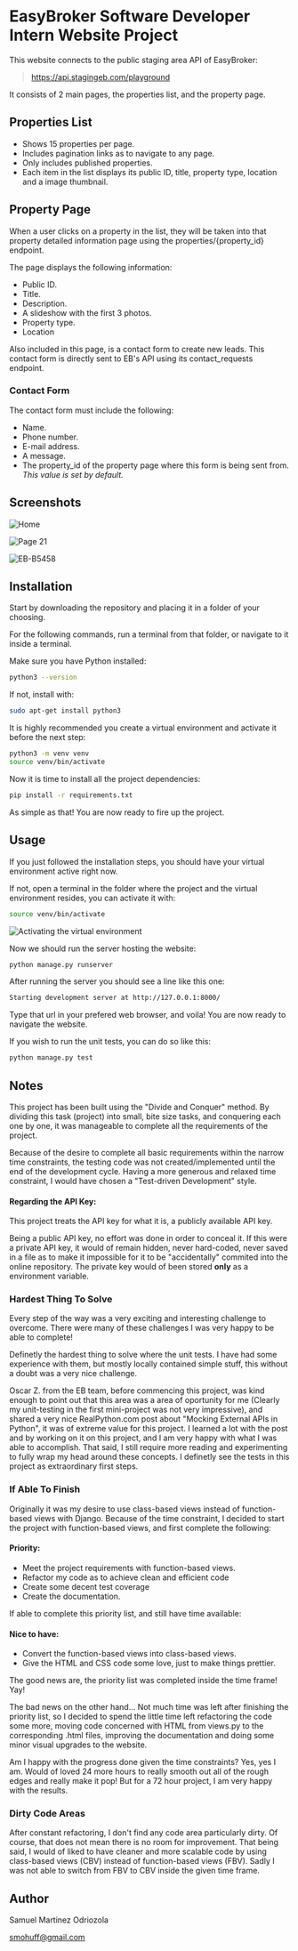 # EasyBroker Software Developer Intern Website Project

This website connects to the public staging area API of EasyBroker:

> https://api.stagingeb.com/playground

It consists of 2 main pages, the properties list, and the property page.

## Properties List

- Shows 15 properties per page.
- Includes pagination links as to navigate to any page.
- Only includes published properties.
- Each item in the list displays its public ID, title, property type, location and a image thumbnail.

## Property Page

When a user clicks on a property in the list, they will be taken into that property detailed information page using the properties/{property_id} endpoint.

The page displays the following information:

- Public ID.
- Title.
- Description.
- A slideshow with the first 3 photos.
- Property type.
- Location

Also included in this page, is a contact form to create new leads. This contact form is directly sent to EB's API using its contact_requests endpoint.

### Contact Form

The contact form must include the following:

- Name.
- Phone number.
- E-mail address.
- A message.
- The property_id of the property page where this form is being sent from. *This value is set by default.*

## Screenshots

![Home](https://i.imgur.com/RPzB6ar.png)

![Page 21](https://i.imgur.com/32iKSDD.png)

![EB-B5458](https://i.imgur.com/lvNMCPv.png)

## Installation

Start by downloading the repository and placing it in a folder of your choosing. 

For the following commands, run a terminal from that folder, or navigate to it inside a terminal.

Make sure you have Python installed:

```bash
python3 --version
```

If not, install with:

```bash
sudo apt-get install python3
```

It is highly recommended you create a virtual environment and activate it before the next step:

```bash
python3 -m venv venv
source venv/bin/activate
```
Now it is time to install all the project dependencies:

```bash
pip install -r requirements.txt
```

As simple as that! You are now ready to fire up the project.

## Usage

If you just followed the installation steps, you should have your virtual environment active right now.

If not, open a terminal in the folder where the project and the virtual environment resides, you can activate it with:

```bash
source venv/bin/activate
```

![Activating the virtual environment](https://i.imgur.com/nvOEeiy.png)

Now we should run the server hosting the website:

```bash
python manage.py runserver
```

After running the server you should see a line like this one:

```bash
Starting development server at http://127.0.0.1:8000/
```

Type that url in your prefered web browser, and voila! You are now ready to navigate the website.

If you wish to run the unit tests, you can do so like this:

```bash
python manage.py test
```

## Notes

This project has been built using the "Divide and Conquer" method. By dividing this task (project) into small, bite size tasks, and conquering each one by one, it was manageable to complete all the requirements of the project.

Because of the desire to complete all basic requirements within the narrow time constraints, the testing code was not created/implemented until the end of the development cycle. Having a more generous and relaxed time constraint, I would have chosen a "Test-driven Development" style.

#### **Regarding the API Key:**

This project treats the API key for what it is, a publicly available API key.

Being a public API key, no effort was done in order to conceal it. If this were a private API key, it would of remain hidden, never hard-coded, never saved in a file as to make it impossible for it to be "accidentally" commited into the online repository. The private key would of been stored **only** as a environment variable.

### Hardest Thing To Solve

Every step of the way was a very exciting and interesting challenge to overcome. There were many of these challenges I was very happy to be able to complete!

Definetly the hardest thing to solve where the unit tests. I have had some experience with them, but mostly locally contained simple stuff, this without a doubt was a very nice challenge.

Oscar Z. from the EB team, before commencing this project, was kind enough to point out that this area was a area of oportunity for me (Clearly my unit-testing in the first mini-project was not very impressive), and shared a very nice RealPython.com post about "Mocking External APIs in Python", it was of extreme value for this project. I learned a lot with the post and by working on it on this project, and I am very happy with what I was able to accomplish. That said, I still require more reading and experimenting to fully wrap my head around these concepts. I definetly see the tests in this project as extraordinary first steps.

### If Able To Finish

Originally it was my desire to use class-based views instead of function-based views with Django. Because of the time constraint, I decided to start the project with function-based views, and first complete the following:

#### **Priority:**

- Meet the project requirements with function-based views.
- Refactor my code as to achieve clean and efficient code
- Create some decent test coverage
- Create the documentation.

If able to complete this priority list, and still have time available:

#### **Nice to have:**

- Convert the function-based views into class-based views.
- Give the HTML and CSS code some love, just to make things prettier.

The good news are, the priority list was completed inside the time frame! Yay!

The bad news on the other hand... Not much time was left after finishing the priority list, so I decided to spend the little time left refactoring the code some more, moving code concerned with HTML from views.py to the corresponding .html files, improving the documentation and doing some minor visual upgrades to the website.

Am I happy with the progress done given the time constraints? Yes, yes I am. Would of loved 24 more hours to really smooth out all of the rough edges and really make it pop! But for a 72 hour project, I am very happy with the results.

### Dirty Code Areas

After constant refactoring, I don't find any code area particularly dirty. Of course, that does not mean there is no room for improvement. That being said, I would of liked to have cleaner and more scalable code by using class-based views (CBV) instead of function-based views (FBV). Sadly I was not able to switch from FBV to CBV inside the given time frame.

## Author

Samuel Martinez Odriozola

smohuff@gmail.com